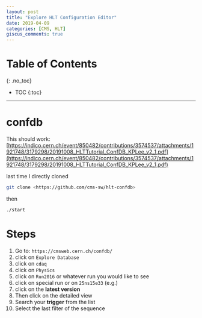 ```yaml
---
layout: post
title: "Explore HLT Configuration Editor"
date: 2019-04-09
categories: [CMS, HLT]
giscus_comments: true
---
```


# Table of Contents
{: .no_toc}

* TOC
{:toc}

------------------------------------

# confdb

This should work: [https://indico.cern.ch/event/850482/contributions/3574537/attachments/1921748/3179298/20191008_HLTTutorial_ConfDB_KPLee_v2_1.pdf](https://indico.cern.ch/event/850482/contributions/3574537/attachments/1921748/3179298/20191008_HLTTutorial_ConfDB_KPLee_v2_1.pdf)

last time I directly cloned

```bash
git clone <https://github.com/cms-sw/hlt-confdb>
```

then

```bash
./start
```

# Steps

1. Go to: `https://cmsweb.cern.ch/confdb/`
2. click on `Explore Database`
3. click on `cdaq`
4. click on `Physics`
5. click on `Run2016` or whatever run you would like to see
6. click on special run or on `25ns15e33` (e.g.)
7. click on the **latest version**
8. Then click on the detailed view
9. Search your **trigger** from the list
10. Select the last filter of the sequence
